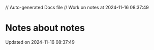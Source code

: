 // Auto-generated Docs file
// Work on notes at 2024-11-16 08:37:49
# Notes about notes
Updated on 2024-11-16 08:37:49

